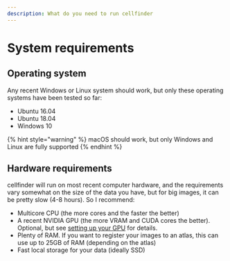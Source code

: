```yaml
---
description: What do you need to run cellfinder
---
```


# System requirements

## Operating system

Any recent Windows or Linux system should work, but only these operating systems have been tested so far:

* Ubuntu 16.04
* Ubuntu 18.04
* Windows 10

{% hint style="warning" %}
macOS should work, but only Windows and Linux are fully supported
{% endhint %}

## Hardware requirements

cellfinder will run on most recent computer hardware, and the requirements vary somewhat on the size of the data you have, but for big images, it can be pretty slow \(4-8 hours\). So I recommend:

* Multicore CPU \(the more cores and the faster the better\)
* A recent NVIDIA GPU \(the more VRAM and CUDA cores the better\). Optional, but see [setting up your GPU](setting-up-your-gpu.md) for details.
* Plenty of RAM. If you want to register your images to an atlas, this can use up to 25GB of RAM \(depending on the atlas\)
* Fast local storage for your data \(ideally SSD\)


